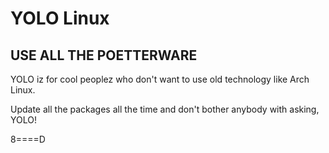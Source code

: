 YOLO Linux
==========

USE ALL THE POETTERWARE
-----------------------

YOLO iz for cool peoplez who don't want to use old technology like Arch Linux.

Update all the packages all the time and don't bother anybody with asking, YOLO!

8====D

